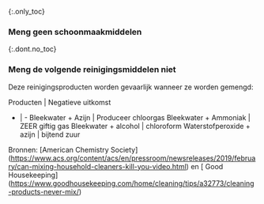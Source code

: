 {:.only_toc} 
 ### Meng geen schoonmaakmiddelen 

 {:.dont.no_toc} 
 ### Meng de volgende reinigingsmiddelen niet 

 Deze reinigingsproducten worden gevaarlijk wanneer ze worden gemengd: 

 Producten | Negatieve uitkomst 
 - | - 
 Bleekwater + Azijn | Produceer chloorgas 
 Bleekwater + Ammoniak | ZEER giftig gas 
 Bleekwater + alcohol | chloroform 
 Waterstofperoxide + azijn | bijtend zuur 

Bronnen: [American Chemistry Society] (https://www.acs.org/content/acs/en/pressroom/newsreleases/2019/february/can-mixing-household-cleaners-kill-you-video.html) en [ Good Housekeeping] (https://www.goodhousekeeping.com/home/cleaning/tips/a32773/cleaning-products-never-mix/) 
